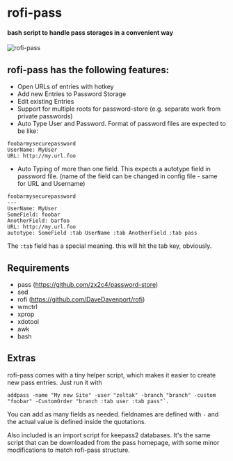 # rofi-pass

#### bash script to handle pass storages in a convenient way

![rofi-pass](screenshot.png "rofi-pass in action")

## rofi-pass has the following features:

* Open URLs of entries with hotkey
* Add new Entries to Password Storage
* Edit existing Entries
* Support for multiple roots for password-store (e.g. separate work from private passwords)
* Auto Type User and Password. Format of password files are expected to be like:
```
foobarmysecurepassword
UserName: MyUser
URL: http://my.url.foo
```
* Auto Typing of more than one field. This expects a autotype field in password file. (name of the field can be changed in config file - same for URL and Username)
```
foobarmysecurepassword
---
UserName: MyUser
SomeField: foobar
AnotherField: barfoo
URL: http://my.url.foo
autotype: SomeField :tab UserName :tab AnotherField :tab pass
```
The `:tab` field has a special meaning. this will hit the tab key, obviously.

## Requirements
* pass (https://github.com/zx2c4/password-store)
* sed
* rofi (https://github.com/DaveDavenport/rofi)
* wmctrl
* xprop
* xdotool
* awk
* bash

## Extras
rofi-pass comes with a tiny helper script, which makes it easier to create new pass entries.
Just run it with 

```
addpass -name "My new Site" -user "zeltak" -branch "branch" -custom "foobar" -CustomOrder "branch :tab user :tab pass"`.
```

You can add as many fields as needed. fieldnames are defined with `-` and the actual value is defined inside the quotations.

Also included is an import script for keepass2 databases. It's the same script that can be downloaded from the pass homepage, with some minor modifications to match rofi-pass structure.
